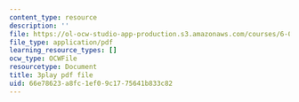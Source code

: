 ```yaml
---
content_type: resource
description: ''
file: https://ol-ocw-studio-app-production.s3.amazonaws.com/courses/6-042j-mathematics-for-computer-science-spring-2015/66e78623a8fc1ef09c1775641b833c82_fV3v6qQ3w4A.pdf
file_type: application/pdf
learning_resource_types: []
ocw_type: OCWFile
resourcetype: Document
title: 3play pdf file
uid: 66e78623-a8fc-1ef0-9c17-75641b833c82
---
```

